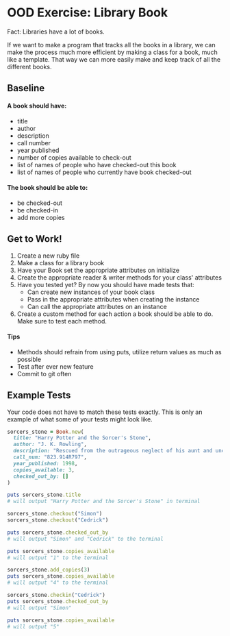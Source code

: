 # OOD Exercise: Library Book

Fact: Libraries have a lot of books.

If we want to make a program that tracks all the books in a library, we can make the process much more efficient by making a class for a book, much like a template. That way we can more easily make and keep track of all the different books.


## Baseline
#### A book should have:
  - title
  - author
  - description
  - call number
  - year published
  - number of copies available to check-out
  - list of names of people who have checked-out this book
  - list of names of people who currently have book checked-out

#### The book should be able to:
- be checked-out
- be checked-in
- add more copies

## Get to Work!
1. Create a new ruby file
1. Make a class for a library book
1. Have your Book set the appropriate attributes on initialize
1. Create the appropriate reader & writer methods for your class' attributes
1. Have you tested yet? By now you should have made tests that:
    - Can create new instances of your book class
    - Pass in the appropriate attributes when creating the instance
    - Can call the appropriate attributes on an instance
1. Create a custom method for each action a book should be able to do. Make sure to test each method.


#### Tips
- Methods should refrain from using puts, utilize return values as much as possible
- Test after ever new feature
- Commit to git often

## Example Tests
Your code does not have to match these tests exactly. This is only an example of what some of your tests might look like.

```ruby
sorcers_stone = Book.new(
  title: "Harry Potter and the Sorcer's Stone",
  author: "J. K. Rowling",
  description: "Rescued from the outrageous neglect of his aunt and uncle, a young boy with a great destiny proves his worth while attending Hogwarts School for Witchcraft and Wizardry.",
  call_num: "823.914R797",
  year_published: 1998,
  copies_available: 3,
  checked_out_by: []
)

puts sorcers_stone.title
# will output "Harry Potter and the Sorcer's Stone" in terminal

sorcers_stone.checkout("Simon")
sorcers_stone.checkout("Cedrick")

puts sorcers_stone.checked_out_by
# will output "Simon" and "Cedrick" to the terminal

puts sorcers_stone.copies_available
# will output "1" to the terminal

sorcers_stone.add_copies(3)
puts sorcers_stone.copies_available
# will output "4" to the terminal

sorcers_stone.checkin("Cedrick")
puts sorcers_stone.checked_out_by
# will output "Simon"

puts sorcers_stone.copies_available
# will output "5"
```
